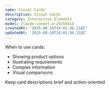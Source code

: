 ```yaml
---
name: Visual Cards
description: Visual Cards
category: Interactive Elements
model: claude-sonnet-4-20250514
createdAt: '2025-08-18T14:01:36.218Z'
updatedAt: '2025-08-18T14:01:36.218Z'
---
```

When to use cards:
- Showing product options
- Illustrating requirements
- Complex information
- Visual comparisons

Keep card descriptions brief and action-oriented
